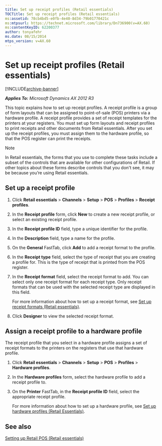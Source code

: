 ```yaml
---
title: Set up receipt profiles (Retail essentials)
TOCTitle: Set up receipt profiles (Retail essentials)
ms:assetid: 78cb4bd5-e0fb-4e40-8d34-79b01770421c
ms:mtpsurl: https://technet.microsoft.com/library/Dn736900(v=AX.60)
ms:contentKeyID: 62200377
author: tonyafehr
ms.date: 08/15/2014
mtps_version: v=AX.60
---
```


# Set up receipt profiles (Retail essentials) 


[!INCLUDE[archive-banner](includes/archive-banner.md)]


_**Applies To:** Microsoft Dynamics AX 2012 R3_

This topic explains how to set up receipt profiles. A receipt profile is a group of form layouts that can be assigned to point-of-sale (POS) printers via a hardware profile. A receipt profile provides a set of receipt templates for the printers at your registers. You must set up form layouts and receipt profiles to print receipts and other documents from Retail essentials. After you set up the receipt profiles, you must assign them to the hardware profile, so that the POS register can print the receipts.


> [!NOTE]
> <P>In Retail essentials, the forms that you use to complete these tasks include a subset of the controls that are available for other configurations of Retail. If other topics about these forms describe controls that you don't see, it may be because you’re using Retail essentials.</P>



## Set up a receipt profile

1.  Click **Retail essentials** \> **Channels** \> **Setup** \> **POS** \> **Profiles** \> **Receipt profiles**.

2.  In the **Receipt profile** form, click **New** to create a new receipt profile, or select an existing receipt profile.

3.  In the **Receipt profile ID** field, type a unique identifier for the profile.

4.  In the **Description** field, type a name for the profile.

5.  On the **General** FastTab, click **Add** to add a receipt format to the profile.

6.  In the **Receipt type** field, select the type of receipt that you are creating a profile for. This is the type of receipt that is printed from the POS register.

7.  In the **Receipt format** field, select the receipt format to add. You can select only one receipt format for each receipt type. Only receipt formats that can be used with the selected receipt type are displayed in this field.
    
    For more information about how to set up a receipt format, see [Set up receipt formats (Retail essentials)](set-up-receipt-formats-retail-essentials.md).

8.  Click **Designer** to view the selected receipt format.

## Assign a receipt profile to a hardware profile

The receipt profile that you select in a hardware profile assigns a set of receipt formats to the printers on the registers that use that hardware profile.

1.  Click **Retail essentials** \> **Channels** \> **Setup** \> **POS** \> **Profiles** \> **Hardware profiles**.

2.  In the **Hardware profiles** form, select the hardware profile to add a receipt profile to.

3.  On the **Printer** FastTab, in the **Receipt profile ID** field, select the appropriate receipt profile.
    
    For more information about how to set up a hardware profile, see [Set up hardware profiles (Retail Essentials)](set-up-hardware-profiles-retail-essentials.md).

## See also

[Setting up Retail POS (Retail essentials)](setting-up-retail-pos-retail-essentials.md)

  


